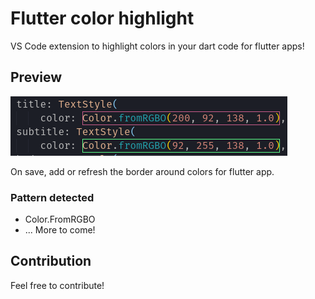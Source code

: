 # Flutter color highlight

VS Code extension to highlight colors in your dart code for flutter apps!

## Preview

![](images/example.png)

On save, add or refresh the border around colors for flutter app.


### Pattern detected

- Color.FromRGBO
- ... More to come!

## Contribution

Feel free to contribute!